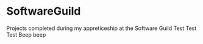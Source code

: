 # SoftwareGuild
Projects completed during my appreticeship at the Software Guild
Test
Test Test Beep beep